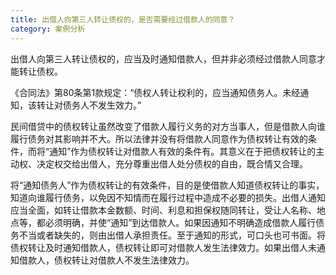 ```yaml
---
title: 出借人向第三人转让债权的，是否需要经过借款人的同意？
category: 案例分析
---
```


出借人向第三人转让债权的，应当及时通知借款人，但并非必须经过借款人同意才能转让债权。

《合同法》第80条第1款规定：“债权人转让权利的，应当通知债务人。未经通知，该转让对债务人不发生效力。”

民间借贷中的债权转让虽然改变了借款人履行义务的对方当事人，但是借款人向谁履行债务对其影响并不大。所以法律并没有将借款人同意作为债权转让有效的条件，而将“通知”作为债权转让对借款人有效的条件有。其意义在于把债权转让的主动权、决定权交给出借人，充分尊重出借人处分债权的自由，既合情又合理。

将“通知债务人”作为债权转让的有效条件，目的是使借款人知道债权转让的事实，知道向谁履行债务，以免因不知情而在履行过程中造成不必要的损失。出借人通知应当全面，如转让借款本金数额、时间、利息和担保权随同转让，受让人名称、地点等，都必须明确，并使“通知”到达借款人。如果因通知不明确造成借款人履行债务不当或者缺失的，则由出借人承担责任。至于通知的形式，可口头也可书面。将债权转让及时通知借款人，债权转让即可对借款人发生法律效力。如果出借人未通知借款人，债权转让对借款人不发生法律效力。

